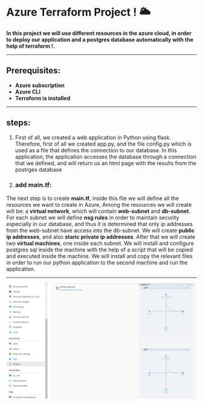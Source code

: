 # Azure Terraform Project ! 🌥️


**In this project we will use different resources in the azure cloud, in order to deploy our application and a postgres database automatically with the help of terraform !.**



---
## Prerequisites:

- **Azure subscription**
- **Azure CLI**
- **Terraform is installed**
  
---

## steps:

1. First of all, we created a web application in Python using flask.
Therefore, first of all we created app.py, and the file config.py which is used as a file that defines the connection to our database.
In this application, the application accesses the database through a connection that we defined, and will return us an html page with the results from the postrges database

2. ### add main.tf:
The next step is to create **main.tf**, inside this file we will define all the resources we want to create in Azure,
Among the resources we will create will be: a **virtual network**, which will contain **web-subnet** and **db-subnet**.
For each subnet we will define **nsg rules** in order to maintain security especially in our database, and thus it is determined that only ip addresses from the web-subnet have access into the db-subnet.
We will create **public ip addresses**, and also **staric private ip addresses**.
After that we will create two **virtual machines**, one inside each subnet.
We will install and configure postgres sql inside the machine with the help of a script that will be copied and executed inside the machine.
We will install and copy the relevant files in order to run our python application to the second machine and run the application.


---

![alt text](https://github.com/ofekbarel/Terraform-Project/blob/main/Azure.png?raw=true)
